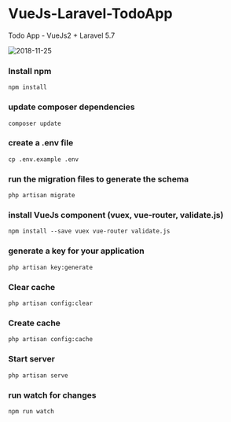# VueJs-Laravel-TodoApp
Todo App - VueJs2 + Laravel 5.7

![2018-11-25](https://firebasestorage.googleapis.com/v0/b/look24-notification.appspot.com/o/Vue-Laravel-Todo.gif?alt=media&token=6627efb9-d2af-415b-aae1-13da71b1a743)


### Install npm 
```batch
npm install
```

### update composer dependencies
```batch
composer update
```

### create a .env file
```batch
cp .env.example .env
```

### run the migration files to generate the schema
```batch
php artisan migrate
```

### install VueJs component (vuex, vue-router, validate.js)
```batch
npm install --save vuex vue-router validate.js
```

### generate a key for your application
```batch
php artisan key:generate
```

### Clear cache
```batch
php artisan config:clear
```

### Create cache
```batch
php artisan config:cache
```

### Start server
```batch
php artisan serve
```

### run watch for changes
```batch
npm run watch
```